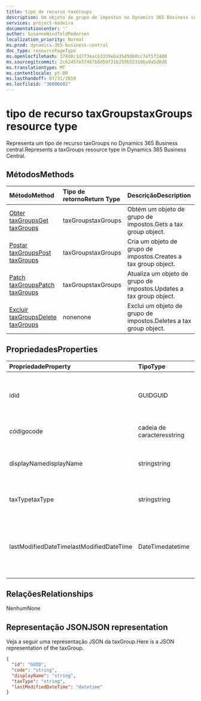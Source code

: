 ```yaml
---
title: tipo de recurso taxGroups
description: Um objeto de grupo de impostos no Dynamics 365 Business central.
services: project-madeira
documentationcenter: ''
author: SusanneWindfeldPedersen
localization_priority: Normal
ms.prod: dynamics-365-business-central
doc_type: resourcePageType
ms.openlocfilehash: 378d8c1d773eacb3339eba35d5d60cc7ef5f2400
ms.sourcegitcommit: 2c62457e57467b8d50f21b255b553106a9a5d8d6
ms.translationtype: MT
ms.contentlocale: pt-BR
ms.lasthandoff: 07/31/2019
ms.locfileid: "36006602"
---
```

# <a name="taxgroups-resource-type"></a><span data-ttu-id="dc5ad-103">tipo de recurso taxGroups</span><span class="sxs-lookup"><span data-stu-id="dc5ad-103">taxGroups resource type</span></span>
<span data-ttu-id="dc5ad-104">Representa um tipo de recurso taxGroups no Dynamics 365 Business central.</span><span class="sxs-lookup"><span data-stu-id="dc5ad-104">Represents a taxGroups resource type in Dynamics 365 Business Central.</span></span>

## <a name="methods"></a><span data-ttu-id="dc5ad-105">Métodos</span><span class="sxs-lookup"><span data-stu-id="dc5ad-105">Methods</span></span>
| <span data-ttu-id="dc5ad-106">Método</span><span class="sxs-lookup"><span data-stu-id="dc5ad-106">Method</span></span>       | <span data-ttu-id="dc5ad-107">Tipo de retorno</span><span class="sxs-lookup"><span data-stu-id="dc5ad-107">Return Type</span></span>  |<span data-ttu-id="dc5ad-108">Descrição</span><span class="sxs-lookup"><span data-stu-id="dc5ad-108">Description</span></span>|
|:---------------|:--------|:----------|
|[<span data-ttu-id="dc5ad-109">Obter taxGroups</span><span class="sxs-lookup"><span data-stu-id="dc5ad-109">Get taxGroups</span></span>](../api/dynamics-taxgroups-get.md)|<span data-ttu-id="dc5ad-110">taxGroups</span><span class="sxs-lookup"><span data-stu-id="dc5ad-110">taxGroups</span></span>|<span data-ttu-id="dc5ad-111">Obtém um objeto de grupo de impostos.</span><span class="sxs-lookup"><span data-stu-id="dc5ad-111">Gets a tax group object.</span></span>|
|[<span data-ttu-id="dc5ad-112">Postar taxGroups</span><span class="sxs-lookup"><span data-stu-id="dc5ad-112">Post taxGroups</span></span>](../api/dynamics-create-taxgroups.md)|<span data-ttu-id="dc5ad-113">taxGroups</span><span class="sxs-lookup"><span data-stu-id="dc5ad-113">taxGroups</span></span>|<span data-ttu-id="dc5ad-114">Cria um objeto de grupo de impostos.</span><span class="sxs-lookup"><span data-stu-id="dc5ad-114">Creates a tax group object.</span></span>|
|[<span data-ttu-id="dc5ad-115">Patch taxGroups</span><span class="sxs-lookup"><span data-stu-id="dc5ad-115">Patch taxGroups</span></span>](../api/dynamics-taxgroups-update.md)|<span data-ttu-id="dc5ad-116">taxGroups</span><span class="sxs-lookup"><span data-stu-id="dc5ad-116">taxGroups</span></span>|<span data-ttu-id="dc5ad-117">Atualiza um objeto de grupo de impostos.</span><span class="sxs-lookup"><span data-stu-id="dc5ad-117">Updates a tax group object.</span></span>|
|[<span data-ttu-id="dc5ad-118">Excluir taxGroups</span><span class="sxs-lookup"><span data-stu-id="dc5ad-118">Delete taxGroups</span></span>](../api/dynamics-taxgroups-delete.md)|<span data-ttu-id="dc5ad-119">none</span><span class="sxs-lookup"><span data-stu-id="dc5ad-119">none</span></span>|<span data-ttu-id="dc5ad-120">Exclui um objeto de grupo de impostos.</span><span class="sxs-lookup"><span data-stu-id="dc5ad-120">Deletes a tax group object.</span></span>|

## <a name="properties"></a><span data-ttu-id="dc5ad-121">Propriedades</span><span class="sxs-lookup"><span data-stu-id="dc5ad-121">Properties</span></span>
| <span data-ttu-id="dc5ad-122">Propriedade</span><span class="sxs-lookup"><span data-stu-id="dc5ad-122">Property</span></span>     | <span data-ttu-id="dc5ad-123">Tipo</span><span class="sxs-lookup"><span data-stu-id="dc5ad-123">Type</span></span>   |<span data-ttu-id="dc5ad-124">Descrição</span><span class="sxs-lookup"><span data-stu-id="dc5ad-124">Description</span></span>|
|:---------------|:--------|:----------|
|<span data-ttu-id="dc5ad-125">id</span><span class="sxs-lookup"><span data-stu-id="dc5ad-125">id</span></span>|<span data-ttu-id="dc5ad-126">GUID</span><span class="sxs-lookup"><span data-stu-id="dc5ad-126">GUID</span></span>|<span data-ttu-id="dc5ad-127">A identificação exclusiva da taxGroup.</span><span class="sxs-lookup"><span data-stu-id="dc5ad-127">The unique ID of the taxGroup.</span></span> <span data-ttu-id="dc5ad-128">Somente Leitura.</span><span class="sxs-lookup"><span data-stu-id="dc5ad-128">Read-Only.</span></span>|
|<span data-ttu-id="dc5ad-129">código</span><span class="sxs-lookup"><span data-stu-id="dc5ad-129">code</span></span>|<span data-ttu-id="dc5ad-130">cadeia de caracteres</span><span class="sxs-lookup"><span data-stu-id="dc5ad-130">string</span></span>|<span data-ttu-id="dc5ad-131">Especifica o grupo de impostos.</span><span class="sxs-lookup"><span data-stu-id="dc5ad-131">Specifies the tax group.</span></span>|
|<span data-ttu-id="dc5ad-132">displayName</span><span class="sxs-lookup"><span data-stu-id="dc5ad-132">displayName</span></span>|<span data-ttu-id="dc5ad-133">string</span><span class="sxs-lookup"><span data-stu-id="dc5ad-133">string</span></span>|<span data-ttu-id="dc5ad-134">Especifica o nome de exibição do grupo de impostos.</span><span class="sxs-lookup"><span data-stu-id="dc5ad-134">Specifies the tax group display name.</span></span>|
|<span data-ttu-id="dc5ad-135">taxType</span><span class="sxs-lookup"><span data-stu-id="dc5ad-135">taxType</span></span>|<span data-ttu-id="dc5ad-136">string</span><span class="sxs-lookup"><span data-stu-id="dc5ad-136">string</span></span>|<span data-ttu-id="dc5ad-137">Especifica o tipo de imposto para o grupo.</span><span class="sxs-lookup"><span data-stu-id="dc5ad-137">Specifies the tax type for the group.</span></span>|
|<span data-ttu-id="dc5ad-138">lastModifiedDateTime</span><span class="sxs-lookup"><span data-stu-id="dc5ad-138">lastModifiedDateTime</span></span>|<span data-ttu-id="dc5ad-139">DateTime</span><span class="sxs-lookup"><span data-stu-id="dc5ad-139">datetime</span></span>|<span data-ttu-id="dc5ad-140">O último DateTime que o grupo de impostos foi modificado.</span><span class="sxs-lookup"><span data-stu-id="dc5ad-140">The last datetime the tax group was modified.</span></span> <span data-ttu-id="dc5ad-141">Somente leitura.</span><span class="sxs-lookup"><span data-stu-id="dc5ad-141">Read-Only.</span></span>|  


## <a name="relationships"></a><span data-ttu-id="dc5ad-142">Relações</span><span class="sxs-lookup"><span data-stu-id="dc5ad-142">Relationships</span></span>
<span data-ttu-id="dc5ad-143">Nenhum</span><span class="sxs-lookup"><span data-stu-id="dc5ad-143">None</span></span>

## <a name="json-representation"></a><span data-ttu-id="dc5ad-144">Representação JSON</span><span class="sxs-lookup"><span data-stu-id="dc5ad-144">JSON representation</span></span>

<span data-ttu-id="dc5ad-145">Veja a seguir uma representação JSON da taxGroup.</span><span class="sxs-lookup"><span data-stu-id="dc5ad-145">Here is a JSON representation of the taxGroup.</span></span>

```json
{
  "id": "GUID",
  "code": "string",
  "displayName": "string",
  "taxType": "string",
  "lastModifiedDateTime": "datetime"
}

```


